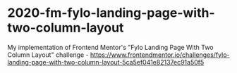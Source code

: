 # 2020-fm-fylo-landing-page-with-two-column-layout
My implementation of Frontend Mentor's "Fylo Landing Page With Two Column Layout" challenge - https://www.frontendmentor.io/challenges/fylo-landing-page-with-two-column-layout-5ca5ef041e82137ec91a50f5
